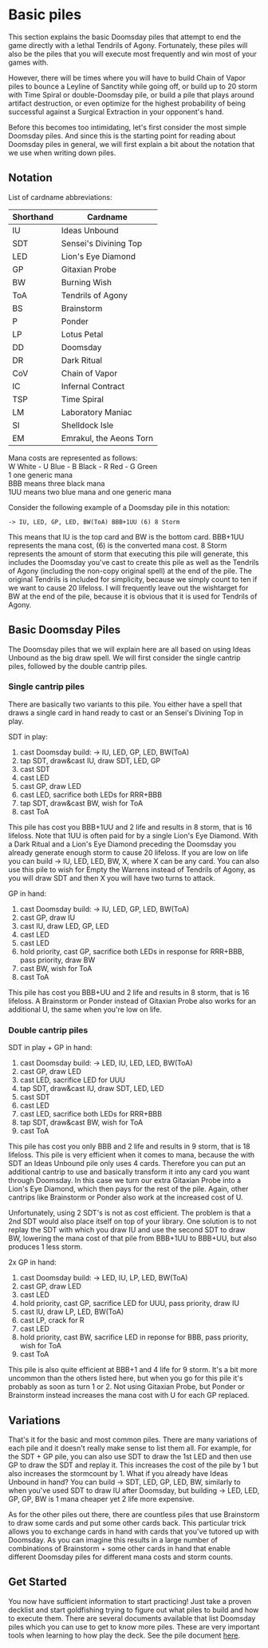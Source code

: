 # Basic piles

This section explains the basic Doomsday piles that attempt to end
the game directly with a lethal Tendrils of Agony. Fortunately, these piles will also be the piles that you will execute 
most frequently and win most of your games with.

However, there will be 
times where you will have to build Chain of Vapor piles to bounce a 
Leyline of Sanctity while going off, or build up to 20 storm with Time Spiral or 
double-Doomsday pile, or build a pile that plays around artifact destruction, 
or even optimize for the highest probability of being successful against 
a Surgical Extraction in your opponent's hand.

Before this becomes too intimidating, let's first consider the most 
simple Doomsday piles. And since this is the starting point for reading 
about Doomsday piles in general, we will first explain a bit about the notation 
that we use when writing down piles. 

## Notation

List of cardname abbreviations:

| Shorthand | Cardname |
| --------- | ---- |
| IU | Ideas Unbound |
| SDT | Sensei's Divining Top |
| LED | Lion's Eye Diamond |
| GP | Gitaxian Probe |
| BW | Burning Wish |
| ToA | Tendrils of Agony |
| BS | Brainstorm |
| P | Ponder |
| LP | Lotus Petal |
| DD | Doomsday |
| DR | Dark Ritual |
| CoV | Chain of Vapor |
| IC | Infernal Contract |
| TSP | Time Spiral |
| LM | Laboratory Maniac |
| SI | Shelldock Isle |
| EM | Emrakul, the Aeons Torn |

Mana costs are represented as follows:  
W White - U Blue - B Black - R Red - G Green  
1 one generic mana  
BBB means three black mana  
1UU means two blue mana and one generic mana

Consider the following example of a Doomsday pile in this notation:
```
-> IU, LED, GP, LED, BW(ToA) BBB+1UU (6) 8 Storm
```
This means that IU is the top card and BW is the bottom card. BBB+1UU 
represents the mana cost, (6) is the converted mana cost. 8 Storm 
represents the amount of storm that executing this pile will generate, 
this includes the Doomsday you've cast to create this pile as well as 
the Tendrils of Agony (including the non-copy original spell) at the end 
of the pile. The original Tendrils is included for simplicity, because 
we simply count to ten if we want to cause 20 lifeloss. I will 
frequently leave out the wishtarget for BW at the end of the pile, 
because it is obvious that it is used for Tendrils of Agony.

## Basic Doomsday Piles

The Doomsday piles that we will explain here are all based on using 
Ideas Unbound as the big draw spell. We will first consider the single 
cantrip piles, followed by the double cantrip piles.

### Single cantrip piles

There are basically two variants to this pile. You either have a spell 
that draws a single card in hand ready to cast or an Sensei's Divining 
Top in play.

SDT in play:
1. cast Doomsday build: -> IU, LED, GP, LED, BW(ToA)
2. tap SDT, draw&cast IU, draw SDT, LED, GP
3. cast SDT
4. cast LED
5. cast GP, draw LED
6. cast LED, sacrifice both LEDs for RRR+BBB
7. tap SDT, draw&cast BW, wish for ToA
8. cast ToA

This pile has cost you BBB+1UU and 2 life and results in 8 storm, that 
is 16 lifeloss. Note that 1UU is often paid for by a single Lion's Eye 
Diamond. With a Dark Ritual and a Lion's Eye Diamond preceding the 
Doomsday you already generate enough storm to cause 20 lifeloss. If you 
are low on life you can build -> IU, LED, LED, BW, X, where X can be any 
card. You can also use this pile to wish for Empty the Warrens instead 
of Tendrils of Agony, as you will draw SDT and then X you will have two 
turns to attack.

GP in hand:
1. cast Doomsday build: -> IU, LED, GP, LED, BW(ToA)
2. cast GP, draw IU
2. cast IU, draw LED, GP, LED
3. cast LED
4. cast LED
5. hold priority, cast GP, sacrifice both LEDs in response for RRR+BBB, pass priority, draw BW
7. cast BW, wish for ToA
8. cast ToA

This pile has cost you BBB+UU and 2 life and results in 8 storm, that is 
16 lifeloss. A Brainstorm or Ponder instead of Gitaxian Probe also works 
for an additional U, the same when you're low on life.

### Double cantrip piles

SDT in play + GP in hand:
1. cast Doomsday build: -> LED, IU, LED, LED, BW(ToA)
2. cast GP, draw LED
3. cast LED, sacrifice LED for UUU
4. tap SDT, draw&cast IU, draw SDT, LED, LED
5. cast SDT
6. cast LED
7. cast LED, sacrifice both LEDs for RRR+BBB
8. tap SDT, draw&cast BW, wish for ToA
9. cast ToA

This pile has cost you only BBB and 2 life and results in 9 storm, that 
is 18 lifeloss. This pile is very efficient when it comes to mana, 
because the with SDT an Ideas Unbound pile only uses 4 cards. Therefore 
you can put an additional cantrip to use and basically transform it into 
any card you want through Doomsday. In this case we turn our extra 
Gitaxian Probe into a Lion's Eye Diamond, which then pays for the rest 
of the pile. Again, other cantrips like Brainstorm or Ponder also work 
at the increased cost of U.

Unfortunately, using 2 SDT's is not as cost efficient. The problem is 
that a 2nd SDT would also place itself on top of your library. One 
solution is to not replay the SDT with which you draw IU and use the 
second SDT to draw BW, lowering the mana cost of that pile from BBB+1UU 
to BBB+UU, but also produces 1 less storm.

2x GP in hand:
1. cast Doomsday build: -> LED, IU, LP, LED, BW(ToA)
2. cast GP, draw LED
3. cast LED
4. hold priority, cast GP, sacrifice LED for UUU, pass priority, draw IU
5. cast IU, draw LP, LED, BW(ToA)
6. cast LP, crack for R
7. cast LED
8. hold priority, cast BW, sacrifice LED in reponse for BBB, pass priority, wish for ToA
9. cast ToA

This pile is also quite efficient at BBB+1 and 4 life for 9 storm. It's 
a bit more uncommon than the others listed here, but when you go for 
this pile it's probably as soon as turn 1 or 2. Not using Gitaxian 
Probe, but Ponder or Brainstorm instead increases the mana cost with U 
for each GP replaced.

## Variations

That's it for the basic and most common piles. There are many variations 
of each pile and it doesn't really make sense to list them all. For 
example, for the SDT + GP pile, you can also use SDT to draw the 1st LED 
and then use GP to draw the SDT and replay it. This increases the cost 
of the pile by 1 but also increases the stormcount by 1. What if you 
already have Ideas Unbound in hand? You can build -> SDT, LED, GP, LED, 
BW, similarly to when you've used SDT to draw IU after Doomsday, but 
building -> LED, LED, GP, GP, BW is 1 mana cheaper yet 2 life more 
expensive.

As for the other piles out there, there are countless piles that use 
Brainstorm to draw some cards and put some other cards back. This 
particular trick allows you to exchange cards in hand with cards that 
you've tutored up with Doomsday. As you can imagine this results in a 
large number of combinations of Brainstorm + some other cards in hand 
that enable different Doomsday piles for different mana costs and storm 
counts.

## Get Started

You now have sufficient information to start practicing! Just take a 
proven decklist and start goldfishing trying to figure out what piles to 
build and how to execute them. There are several documents available 
that list Doomsday piles which you can use to get to know more piles. 
These are very important tools when learning to how play the deck. See 
the pile document 
[here](https://docs.google.com/document/edit?id=1lpiu0whxJeq52LjwEE8sH1DROsHPAARulB6f7dzqwXM&pli=1).



